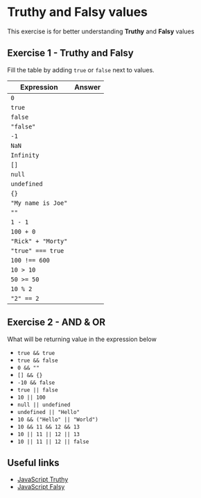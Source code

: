 # Truthy and Falsy values
This exercise is for better understanding **Truthy** and **Falsy** values

## Exercise 1 - Truthy and Falsy
Fill the table by adding `true` or `false` next to values.

| Expression        | Answer          
| ------------- |:-------------:|
| `0`      |  | 
| `true`      |      |
| `false` |     |
| `"false"` |     |
| `-1`      |  | 
| `NaN` |     |
| `Infinity` |     |
| `[]` |     |
| `null` |     |
| `undefined` |     |
| `{}` |     |
| `"My name is Joe"` |     |
| `""` |     |
| `1 - 1` |     |
| `100 + 0` |     |
| `"Rick" + "Morty"` |     |
| `"true" === true` |     |
| `100 !== 600` |     |
| `10 > 10` |     |
| `50 >= 50` |     |
| `10 % 2` |     |
| `"2" == 2` |     |



## Exercise 2 - AND & OR
What will be returning value in the expression below

- `true && true`
- `true && false`
- `0 && ""`
- `[] && {}`
- `-10 && false`
- `true || false`
- `10 || 100`
- `null || undefined`
- `undefined || "Hello"`
- `10 && ("Hello" || "World")`
- `10 && 11 && 12 && 13`
- `10 || 11 || 12 || 13`
- `10 || 11 || 12 || false`

## Useful links
- [JavaScript Truthy](https://developer.mozilla.org/en-US/docs/Glossary/Truthy)
- [JavaScript Falsy](https://developer.mozilla.org/en-US/docs/Glossary/Falsy)
